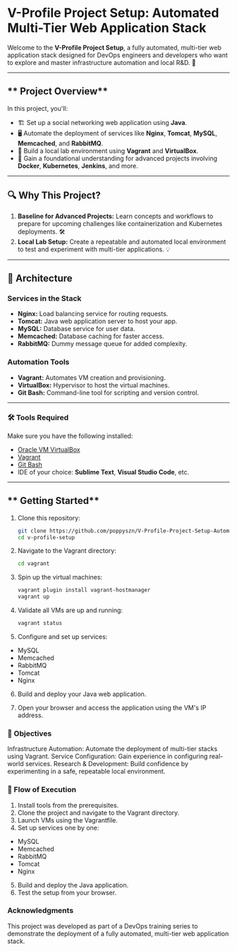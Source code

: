 # V-Profile Project Setup: Automated Multi-Tier Web Application Stack

Welcome to the **V-Profile Project Setup**, a fully automated, multi-tier web application stack designed for DevOps engineers and developers who want to explore and master infrastructure automation and local R&D. 🚀

---

## ** Project Overview**
In this project, you'll:
- 🏗️ Set up a social networking web application using **Java**.
- 🖥️ Automate the deployment of services like **Nginx**, **Tomcat**, **MySQL**, **Memcached**, and **RabbitMQ**.
- 💾 Build a local lab environment using **Vagrant** and **VirtualBox**.
- 🔄 Gain a foundational understanding for advanced projects involving **Docker**, **Kubernetes**, **Jenkins**, and more.

---

## **🔍 Why This Project?**
1. **Baseline for Advanced Projects:** Learn concepts and workflows to prepare for upcoming challenges like containerization and Kubernetes deployments. 🛠️
2. **Local Lab Setup:** Create a repeatable and automated local environment to test and experiment with multi-tier applications. 💡

---

## **📐 Architecture**

### **Services in the Stack**
- **Nginx:** Load balancing service for routing requests. 
- **Tomcat:** Java web application server to host your app. 
- **MySQL:** Database service for user data. 
- **Memcached:** Database caching for faster access. 
- **RabbitMQ:** Dummy message queue for added complexity. 

### **Automation Tools**
- **Vagrant:** Automates VM creation and provisioning. 
- **VirtualBox:** Hypervisor to host the virtual machines. 
- **Git Bash:** Command-line tool for scripting and version control. 

---

### **🛠️ Tools Required**
Make sure you have the following installed:
- [Oracle VM VirtualBox](https://www.virtualbox.org/)
- [Vagrant](https://www.vagrantup.com/)
- [Git Bash](https://git-scm.com/downloads)
- IDE of your choice: **Sublime Text**, **Visual Studio Code**, etc. 

---

## ** Getting Started**
1. Clone this repository:
   ```bash
   git clone https://github.com/poppyszn/V-Profile-Project-Setup-Automated-Multi-Tier-Web-Application-Stack.git
   cd v-profile-setup
   ```
2. Navigate to the Vagrant directory:
    ```bash
    cd vagrant
    ```

3. Spin up the virtual machines:
    ```bash
    vagrant plugin install vagrant-hostmanager
    vagrant up
    ```
  
4. Validate all VMs are up and running:
    ```bash
    vagrant status
    ```

5. Configure and set up services:
  - MySQL
  - Memcached
  - RabbitMQ
  - Tomcat
  - Nginx

6. Build and deploy your Java web application.

7. Open your browser and access the application using the VM's IP address.

### **🎯 Objectives**
Infrastructure Automation: Automate the deployment of multi-tier stacks using Vagrant.
Service Configuration: Gain experience in configuring real-world services.
Research & Development: Build confidence by experimenting in a safe, repeatable local environment.

### **📜 Flow of Execution**
1. Install tools from the prerequisites.
2. Clone the project and navigate to the Vagrant directory.
3. Launch VMs using the Vagrantfile.
4. Set up services one by one:
  - MySQL
  - Memcached
  - RabbitMQ
  - Tomcat
  - Nginx
5. Build and deploy the Java application.
6. Test the setup from your browser.

### Acknowledgments
This project was developed as part of a DevOps training series to demonstrate the deployment of a fully automated, multi-tier web application stack.

